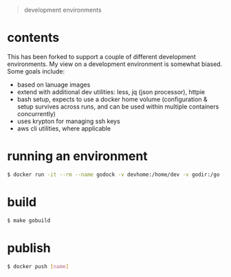 > development environments

# contents

This has been forked to support a couple of different development environments.
My view on a development environment is somewhat biased. Some goals include:

* based on lanuage images
* extend with additional dev utilities: less, jq (json processor), httpie
* bash setup, expects to use a docker home volume (configuration & setup survives
  across runs, and can be used within multiple containers concurrently)
* uses krypton for managing ssh keys
* aws cli utilities, where applicable

# running an environment

```sh
$ docker run -it --rm --name godock -v devhome:/home/dev -v godir:/go -v /Users/fbarnes/src/github.com/jfritzbarnes/dock-dev:/home/dev/src jfritzbarnes/devgo zsh
```
# build

```sh
$ make gobuild
```

# publish

```sh
$ docker push [name]
```
